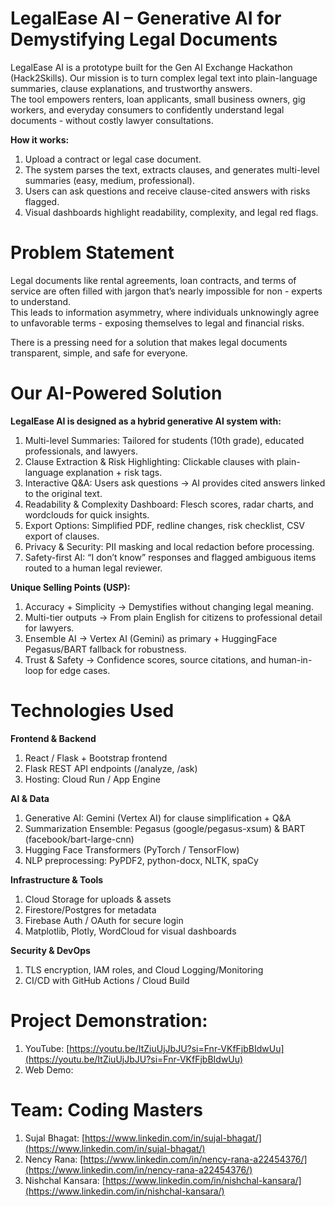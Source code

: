 # LegalEase AI – Generative AI for Demystifying Legal Documents

LegalEase AI is a prototype built for the Gen AI Exchange Hackathon (Hack2Skills). Our mission is to turn complex legal text into plain-language summaries, clause explanations, and trustworthy answers.
<br>The tool empowers renters, loan applicants, small business owners, gig workers, and everyday consumers to confidently understand legal documents - without costly lawyer consultations.

<b>How it works:</b>
1. Upload a contract or legal case document.
2. The system parses the text, extracts clauses, and generates multi-level summaries (easy, medium, professional).
3. Users can ask questions and receive clause-cited answers with risks flagged.
4. Visual dashboards highlight readability, complexity, and legal red flags.

# Problem Statement

Legal documents like rental agreements, loan contracts, and terms of service are often filled with jargon that’s nearly impossible for non - experts to understand.
<br>This leads to information asymmetry, where individuals unknowingly agree to unfavorable terms - exposing themselves to legal and financial risks.

There is a pressing need for a solution that makes legal documents transparent, simple, and safe for everyone.

# Our AI-Powered Solution
<b>LegalEase AI is designed as a hybrid generative AI system with:</b>
1. Multi-level Summaries: Tailored for students (10th grade), educated professionals, and lawyers.
2. Clause Extraction & Risk Highlighting: Clickable clauses with plain-language explanation + risk tags.
3. Interactive Q&A: Users ask questions → AI provides cited answers linked to the original text.
4. Readability & Complexity Dashboard: Flesch scores, radar charts, and wordclouds for quick insights.
5. Export Options: Simplified PDF, redline changes, risk checklist, CSV export of clauses.
6. Privacy & Security: PII masking and local redaction before processing.
7. Safety-first AI: “I don’t know” responses and flagged ambiguous items routed to a human legal reviewer.

<b>Unique Selling Points (USP):</b>
1. Accuracy + Simplicity → Demystifies without changing legal meaning.
2. Multi-tier outputs → From plain English for citizens to professional detail for lawyers.
3. Ensemble AI → Vertex AI (Gemini) as primary + HuggingFace Pegasus/BART fallback for robustness.
4. Trust & Safety → Confidence scores, source citations, and human-in-loop for edge cases.

# Technologies Used
<b>Frontend & Backend</b>
1. React / Flask + Bootstrap frontend
2. Flask REST API endpoints (/analyze, /ask)
3. Hosting: Cloud Run / App Engine

<b>AI & Data</b>
1. Generative AI: Gemini (Vertex AI) for clause simplification + Q&A
2. Summarization Ensemble: Pegasus (google/pegasus-xsum) & BART (facebook/bart-large-cnn)
3. Hugging Face Transformers (PyTorch / TensorFlow)
4. NLP preprocessing: PyPDF2, python-docx, NLTK, spaCy

<b>Infrastructure & Tools</b>
1. Cloud Storage for uploads & assets
2. Firestore/Postgres for metadata
3. Firebase Auth / OAuth for secure login
4. Matplotlib, Plotly, WordCloud for visual dashboards

<b>Security & DevOps</b>
1. TLS encryption, IAM roles, and Cloud Logging/Monitoring
2. CI/CD with GitHub Actions / Cloud Build

# Project Demonstration:
1. YouTube: [https://youtu.be/ItZiuUjJbJU?si=Fnr-VKfFjbBIdwUu](https://youtu.be/ItZiuUjJbJU?si=Fnr-VKfFjbBIdwUu)
2. Web Demo: []()

# Team: Coding Masters
1. Sujal Bhagat: [https://www.linkedin.com/in/sujal-bhagat/](https://www.linkedin.com/in/sujal-bhagat/)
2. Nency Rana: [https://www.linkedin.com/in/nency-rana-a22454376/](https://www.linkedin.com/in/nency-rana-a22454376/)
3. Nishchal Kansara: [https://www.linkedin.com/in/nishchal-kansara/](https://www.linkedin.com/in/nishchal-kansara/)
